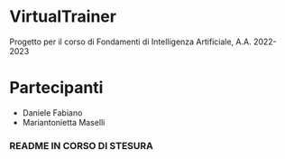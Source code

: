 # VirtualTrainer
Progetto per il corso di Fondamenti di Intelligenza Artificiale, A.A. 2022-2023

# Partecipanti 
- Daniele Fabiano 
- Mariantonietta Maselli

### README IN CORSO DI STESURA
